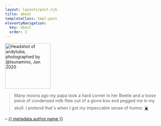 ```yaml
---
layout: layouts/post.njk
title: about
templateClass: tmpl-post
eleventyNavigation:
  key: about
  order: 3
---
```


<div class="flex-two-column flex-centered">
<img 
  src="{{'/img/andytuba-by-tsunamino-20200126.jpg' | url }}" 
  alt="Headshot of andytuba, photographed by @tsunamino, Jan 2020" 
  class="avatar"
  style="
  height: 150px;
  width: 150px;
">
<div>
<blockquote style="margin-inline-start: 1em;">
Many moons ago my papa took a hard corner in her Beetle and a loose piece of condensed milk flew out of a glove box and pegged me in my skull. I pretend that's when I got my impeccable sense of humor. <a href="http://emptyjug.xxx/tracery/speaker-bio/">⛲</a>
</blockquote>

<p>– <a href="{{ metadata.author.url | url }}">{{ metadata.author.name }} </a></p>
</div>